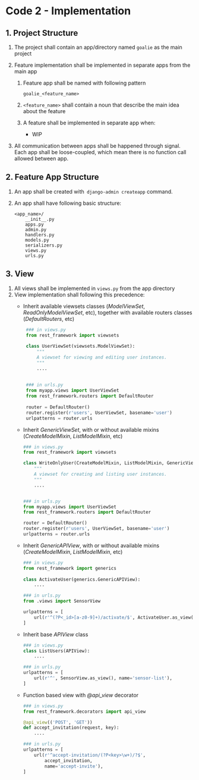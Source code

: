 # Code 2 - Implementation

## 1. Project Structure
   1. The project shall contain an app/directory named `goalie` as the main project
   2. Feature implementation shall be implemented in separate apps from the main app
      1. Feature app shall be named with following pattern

             goalie_<feature_name>

      2. `<feature_name>` shall contain a noun that describe the main idea about the feature
      3. A feature shall be implemented in separate app when:
         - WIP

   3. All communication between apps shall be happened through signal. Each app shall be loose-coupled, which mean there is no function call allowed between app. 

## 2. Feature App Structure
   1. An app shall be created with` django-admin createapp` command. 
   2. An app shall have following basic structure:
         
          <app_name>/
              __init__.py
              apps.py
              admin.py
              handlers.py
              models.py
              serializers.py
              views.py
              urls.py

## 3. View
   1. All views shall be implemented in `views.py` from the app directory
   2. View implementation shall following this precedence:
      - Inherit available viewsets classes (_ModelViewSet_, _ReadOnlyModelViewSet_, etc), together with available routers classes (_DefaultRouters_, etc)

        ```python
         ### in views.py
         from rest_framework import viewsets
         
         class UserViewSet(viewsets.ModelViewSet):
             """
             A viewset for viewing and editing user instances.
             """
             ....
         
         
         ### in urls.py
         from myapp.views import UserViewSet
         from rest_framework.routers import DefaultRouter
         
         router = DefaultRouter()
         router.register(r'users', UserViewSet, basename='user')
         urlpatterns = router.urls
         ```

      - Inherit _GenericViewSet_, with or without available mixins (_CreateModelMixin_, _ListModelMixin_, etc)

        ```python
        ### in views.py
        from rest_framework import viewsets
        
        class WriteOnlyUser(CreateModelMixin, ListModelMixin, GenericViewSet):
            """
            A viewset for creating and listing user instances.
            """
            ....
        
        
        ### in urls.py
        from myapp.views import UserViewSet
        from rest_framework.routers import DefaultRouter
        
        router = DefaultRouter()
        router.register(r'users', UserViewSet, basename='user')
        urlpatterns = router.urls
        ```

      - Inherit _GenericAPIView_, with or without available mixins (_CreateModelMixin_, _ListModelMixin_, etc)

        ```python
        ### in views.py
        from rest_framework import generics
          
        class ActivateUser(generics.GenericAPIView):
            ....
        
        ### in urls.py
        from .views import SensorView
        
        urlpatterns = [
            url(r'^(?P<_id>[a-z0-9]+)/activate/$', ActivateUser.as_view(), name='user-activate'),
        ]
        ```

      - Inherit base _APIView_ class

        ```python
        ### in views.py
        class ListUsers(APIView):
            ....
        
        ### in urls.py
        urlpatterns = [
            url(r'^', SensorView.as_view(), name='sensor-list'),
        ]
        ```

      - Function based view with _@api_view_ decorator
        ```python
        ### in views.py
        from rest_framework.decorators import api_view
        
        @api_view(('POST', 'GET'))
        def accept_invitation(request, key):
            ....
        
        ### in urls.py
        urlpatterns = [
            url(r'^accept-invitation/(?P<key>\w+)/?$',
                accept_invitation,
                name='accept-invite'),
        ]
        ```
